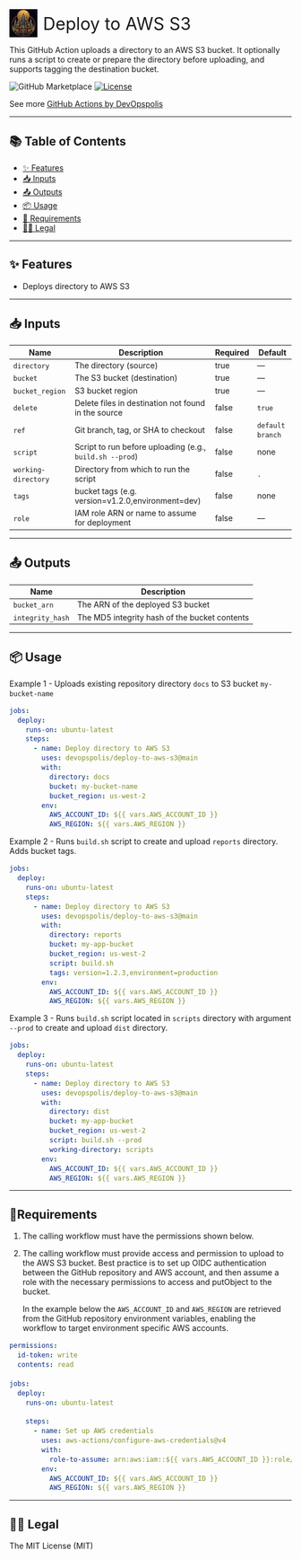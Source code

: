 <div style="display: flex; align-items: center;">
  <img src="logo.png" alt="Logo" width="50" height="50" style="margin-right: 10px;"/>
  <span style="font-size: 2.2em;">Deploy to AWS S3</span>
</div>

<p>
This GitHub Action uploads a directory to an AWS S3 bucket. It optionally runs a script to create or prepare the directory before uploading, and supports tagging the destination bucket.
</p>

![GitHub Marketplace](https://img.shields.io/badge/GitHub%20Marketplace-Deploy%20to%20AWS%20S3-blue?logo=github)
[![License](https://img.shields.io/badge/License-MIT-yellow.svg)](https://opensource.org/licenses/MIT)

See more [GitHub Actions by DevOpspolis](https://github.com/marketplace?query=devopspolis&type=actions)

---

## 📚 Table of Contents
- [✨ Features](#features)
- [📥 Inputs](#inputs)
- [📤 Outputs](#outputs)
- [📦 Usage](#usage)
- [🚦 Requirements](#requirements)
- [🧑‍⚖️ Legal](#legal)
---
<!-- trunk-ignore(markdownlint/MD033) -->
<a id="features"></a>
## ✨ Features
- Deploys directory to AWS S3
---
<!-- trunk-ignore(markdownlint/MD033) -->
<a id="inputs"></a>
## 📥 Inputs

| Name                | Description                                              | Required | Default          |
| ------------------- | -------------------------------------------------------- | -------- | ---------------- |
| `directory`         | The directory (source)                                   | true     | —                |
| `bucket`            | The S3 bucket (destination)                              | true     | —                |
| `bucket_region`     | S3 bucket region                                         | true     | —                |
| `delete`            | Delete files in destination not found in the source      | false    | `true`           |
| `ref`               | Git branch, tag, or SHA to checkout                      | false    | `default branch` |
| `script`            | Script to run before uploading (e.g., `build.sh --prod`) | false    | none             |
| `working-directory` | Directory from which to run the script                   | false    | `.`              |
| `tags`              | bucket tags (e.g. version=v1.2.0,environment=dev)        | false    | none             |
| `role`                | IAM role ARN or name to assume for deployment                           | false    | —       |

---
<!-- trunk-ignore(markdownlint/MD033) -->
<a id="outputs"></a>
## 📤 Outputs

| Name             | Description                                   |
| ---------------- | --------------------------------------------- |
| `bucket_arn`     | The ARN of the deployed S3 bucket             |
| `integrity_hash` | The MD5 integrity hash of the bucket contents |

---
<!-- trunk-ignore(markdownlint/MD033) -->
<a id="usage"></a>
## 📦 Usage

Example 1 - Uploads existing repository directory `docs` to S3 bucket `my-bucket-name`

```yaml
jobs:
  deploy:
    runs-on: ubuntu-latest
    steps:
      - name: Deploy directory to AWS S3
        uses: devopspolis/deploy-to-aws-s3@main
        with:
          directory: docs
          bucket: my-bucket-name
          bucket_region: us-west-2
        env:
          AWS_ACCOUNT_ID: ${{ vars.AWS_ACCOUNT_ID }}
          AWS_REGION: ${{ vars.AWS_REGION }}
```

Example 2 - Runs `build.sh` script to create and upload `reports` directory. Adds bucket tags.

```yaml
jobs:
  deploy:
    runs-on: ubuntu-latest
    steps:
      - name: Deploy directory to AWS S3
        uses: devopspolis/deploy-to-aws-s3@main
        with:
          directory: reports
          bucket: my-app-bucket
          bucket_region: us-west-2
          script: build.sh
          tags: version=1.2.3,environment=production
        env:
          AWS_ACCOUNT_ID: ${{ vars.AWS_ACCOUNT_ID }}
          AWS_REGION: ${{ vars.AWS_REGION }}
```

Example 3 - Runs `build.sh` script located in `scripts` directory with argument `--prod` to create and upload `dist` directory.

```yaml
jobs:
  deploy:
    runs-on: ubuntu-latest
    steps:
      - name: Deploy directory to AWS S3
        uses: devopspolis/deploy-to-aws-s3@main
        with:
          directory: dist
          bucket: my-app-bucket
          bucket_region: us-west-2
          script: build.sh --prod
          working-directory: scripts
        env:
          AWS_ACCOUNT_ID: ${{ vars.AWS_ACCOUNT_ID }}
          AWS_REGION: ${{ vars.AWS_REGION }}
```
---
<!-- trunk-ignore(markdownlint/MD033) -->
<a id="requirements"></a>
## 🚦Requirements

1. The calling workflow must have the permissions shown below.
1. The calling workflow must provide access and permission to upload to the AWS S3 bucket. Best practice is to set up OIDC authentication between the GitHub repository and AWS account, and then assume a role with the necessary permissions to access and putObject to the bucket.

   In the example below the `AWS_ACCOUNT_ID` and `AWS_REGION` are retrieved from the GitHub repository environment variables, enabling the workflow to target environment specific AWS accounts.

```yaml
permissions:
  id-token: write
  contents: read

jobs:
  deploy:
    runs-on: ubuntu-latest

    steps:
      - name: Set up AWS credentials
        uses: aws-actions/configure-aws-credentials@v4
        with:
          role-to-assume: arn:aws:iam::${{ vars.AWS_ACCOUNT_ID }}:role/deploy-to-aws-s3-role
        env:
          AWS_ACCOUNT_ID: ${{ vars.AWS_ACCOUNT_ID }}
          AWS_REGION: ${{ vars.AWS_REGION }}
```
---
<!-- trunk-ignore(markdownlint/MD033) -->
<a id="legal"></a>
## 🧑‍⚖️ Legal
The MIT License (MIT)
